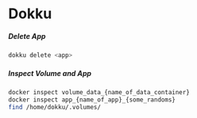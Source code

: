 # Dokku

##### Delete App

```bash
dokku delete <app>
```

##### Inspect Volume and App

```bash
docker inspect volume_data_{name_of_data_container}
docker inspect app_{name_of_app}_{some_randoms}
find /home/dokku/.volumes/ 
```
